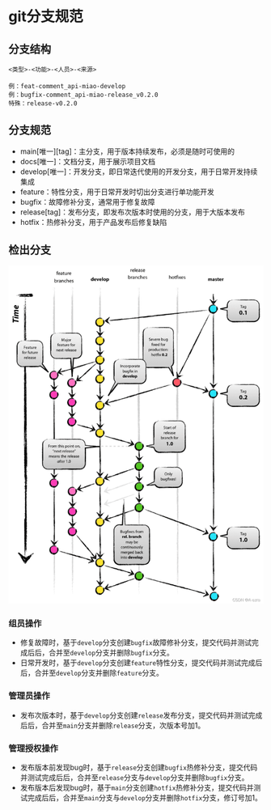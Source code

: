 # git分支规范

## 分支结构

```text
<类型>-<功能>-<人员>-<来源>

例：feat-comment_api-miao-develop
例：bugfix-comment_api-miao-release_v0.2.0
特殊：release-v0.2.0
```

## 分支规范

- main\[唯一\]\[tag\]：主分支，用于版本持续发布，必须是随时可使用的
- docs\[唯一\]：文档分支，用于展示项目文档
- develop\[唯一\]：开发分支，即日常迭代使用的开发分支，用于日常开发持续集成
- feature：特性分支，用于日常开发时切出分支进行单功能开发
- bugfix：故障修补分支，通常用于修复故障
- release\[tag\]：发布分支，即发布次版本时使用的分支，用于大版本发布
- hotfix：热修补分支，用于产品发布后修复缺陷

## 检出分支

![分支发布图示](/png/git-branches.png)

### 组员操作

- 修复故障时，基于`develop`分支创建`bugfix`故障修补分支，提交代码并测试完成后后，合并至`develop`分支并删除`bugfix`分支。
- 日常开发时，基于`develop`分支创建`feature`特性分支，提交代码并测试完成后后，合并至`develop`分支并删除`feature`分支。

### 管理员操作

- 发布次版本时，基于`develop`分支创建`release`发布分支，提交代码并测试完成后后，合并至`main`分支并删除`release`分支，次版本号加1。

### 管理授权操作

- 发布版本前发现bug时，基于`release`分支创建`bugfix`热修补分支，提交代码并测试完成后后，合并至`release`分支与`develop`分支并删除`bugfix`分支。
- 发布版本后发现bug时，基于`main`分支创建`hotfix`热修补分支，提交代码并测试完成后后，合并至`main`分支与`develop`分支并删除`hotfix`分支，修订号加1。
